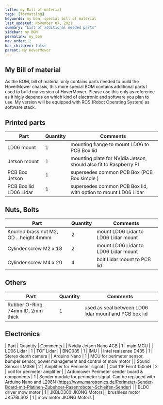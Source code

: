 ```yaml
---
title: my Bill of material
tags: [formatting]
keywords: my bom, special bill of material
last_updated: November 07, 2021
summary: "List of additional needed parts"
sidebar: my BOM
permalink: my_bom
nav_order: 2
has_children: false
parent: My HoverMower
---
```


## My Bill of material
As the BOM, bill of material only contains parts needed to build the HoverMower chassis, this more special BOM contains additional parts I used
to build my version of HoverMower. Please use this only as reference as it higly depends on which kind of electronic and software you plan to use. 
My version will be equipped with ROS (Robot Operating System) as software stack.

## Printed parts

| Part | Quantity | Comments |
|-------|--------|---------|
| LD06 mount | 1 | mounting flange to mount LD06 to PCB Box lid |
| Jetson mount | 1 | mounting plate for NVidia Jetson, should also fit to Raspberry PI |
| PCB Box Jetson | 1 | supersedes common PCB Box (PCB Box simple ) |
| PCB Box lid LD06 Lidar | 1 | supersedes common PCB Box lid, with option to mount LD06 Lidar |


## Nuts, Bolts

| Part | Quantity | Comments |
|-------|--------|---------|
| Knurled brass nut M2, OD .. height 4mmm | 2  | mount LD06 Lidar to LD06 Lidar mount  |
| Cylinder screw M2 x 18 | 2 | mount LD06 Lidar to LD06 Lidar mount | 
| Cylinder screw M4 x 20 | 4 | bolt Lidar mount to PCB lid |

## Others

| Part | Quantity | Comments |
|-------|--------|---------|
| Rubber O-Ring, 74mm ID, 2mm thick | 1 | used as seal between LD06 lidar mount and PCB box lid |

## Electronics
| Part | Quantity | Comments |
| Nvidia Jetson Nano 4GB | 1 | main MCU |
| LD06 Lidar | 1 | TOF Lidar |
| BNO085 | 1 | IMU |
| Intel realsense D435 | 1 | Stereo depth camera |
| Arduino Nano | 1 | MCU for perimeter sensor, bumper sensor, power management and control of mow motor |
| Sound Sensor LM386 | 2 | Amplifier for Perimeter signal |
| Coil 11P Ferrit 150mH | 2 | coil for perimeter amplifier | 
| Ardumower Perimeter sender board & components | 1 | Sender module for perimeter signal. Can be replaced with Arduino Nano and L298N (https://www.marotronics.de/Perimeter-Sender-Board-mit-Platinen-Zubehoer-Rasenroboter-Schleifen-Sender) |
| BLDC driver mow motor | 1 | JKBLD300 JKONG Motors| 
| brushless motor JK57BLS02 | 1 | mow motor JKONG Motors |